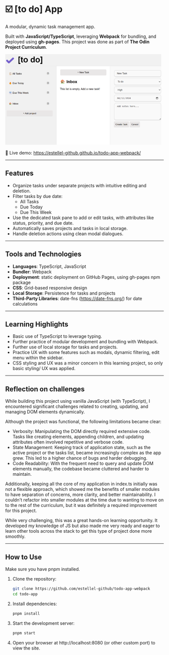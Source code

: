 # ☑️ [to do] App

A modular, dynamic task management app.

Built with **JavaScript/TypeScript**, leveraging **Webpack** for bundling, and deployed using **gh-pages**.
This project was done as part of **The Odin Project Curriculum**.

![Screenshot for To Do App](image.png)

🔗 Live demo: https://estellel-github.github.io/todo-app-webpack/

---

## Features

- Organize tasks under separate projects with intuitive editing and deletion.
- Filter tasks by due date:
  - All Tasks
  - Due Today
  - Due This Week
- Use the dedicated task pane to add or edit tasks, with attributes like status, priority, and due date.
- Automatically saves projects and tasks in local storage.
- Handle deletion actions using clean modal dialogues.

---

## Tools and Technologies

- **Languages**: TypeScript, JavaScript
- **Bundler**: Webpack
- **Deployment**: static deployment on GitHub Pages, using gh-pages npm package
- **CSS**: Grid-based responsive design
- **Local Storage**: Persistence for tasks and projects
- **Third-Party Libraries**: date-fns (https://date-fns.org/) for date calculations

---

## Learning Highlights

- Basic use of TypeScript to leverage typing.
- Further practice of modular development and bundling with Webpack.
- Further use of local storage for tasks and projects.
- Practice UX with some features such as modals, dynamic filtering, edit menu within the sidebar.
- CSS styling and UX was a minor concern in this learning project, so only basic styling/ UX was applied.

---

## Reflection on challenges

While building this project using vanilla JavaScript (with TypeScript), I encountered significant challenges related to creating, updating, and managing DOM elements dynamically.

Although the project was functional, the following limitations became clear:

- Verbosity: Manipulating the DOM directly required extensive code. Tasks like creating elements, appending children, and updating attributes often involved repetitive and verbose code.
- State Management: Keeping track of application state, such as the active project or the tasks list, became increasingly complex as the app grew. This led to a higher chance of bugs and harder debugging.
- Code Readability: With the frequent need to query and update DOM elements manually, the codebase became cluttered and harder to maintain.

Additionally, keeping all the core of my application in index.ts initially was not a flexible approach, which showed me the benefits of smaller modules to have separation of concerns, more clarity, and better maintainability. I couldn't refactor into smaller modules at the time due to wanting to move on to the rest of the curriculum, but it was definitely a required improvement for this project.

While very challenging, this was a great hands-on learning opportunity. It developed my knowledge of JS but also made me very ready and eager to learn other tools across the stack to get this type of project done more smoothly.

---

## How to Use

Make sure you have pnpm installed.

1. Clone the repository:
   ```bash
   git clone https://github.com/estellel-github/todo-app-webpack
   cd todo-app
   ```
2. Install dependencies:
   ```bash
   pnpm install
   ```
3. Start the development server:
   ```bash
   pnpm start
   ```
4. Open your browser at http://localhost:8080 (or other custom port) to view the site.
